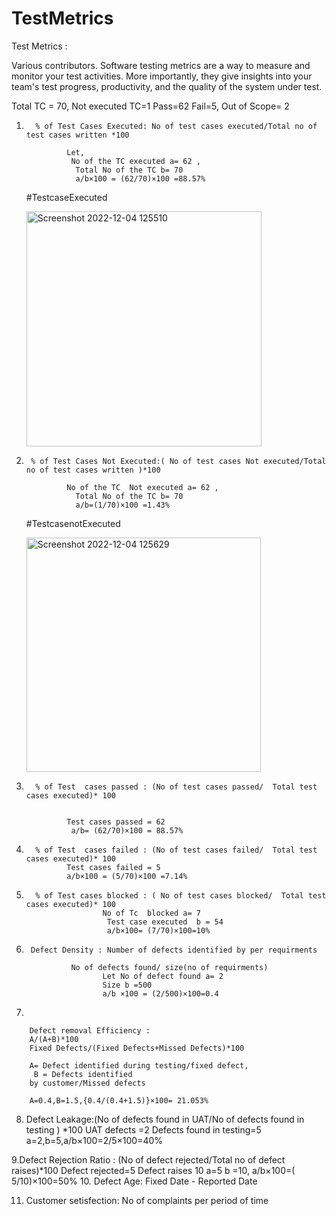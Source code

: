 # TestMetrics
Test Metrics :


Various contributors. Software testing metrics are a way to measure and monitor your test activities. More importantly, they give insights into your team's test progress, productivity, and the quality of the system under test.


Total TC = 70, Not executed TC=1
Pass=62
Fail=5, Out of Scope= 2

1.       % of Test Cases Executed: No of test cases executed/Total no of test cases written *100

                Let,
                 No of the TC executed a= 62 ,
                  Total No of the TC b= 70
                  a/b×100 = (62/70)×100 =88.57%
                  
    #TestcaseExecuted
    
    <img width="376" alt="Screenshot 2022-12-04 125510" src="https://user-images.githubusercontent.com/32101980/205480444-bda6a42d-dfa4-4e3f-9a01-46d4fabfb8ab.png">





2.      % of Test Cases Not Executed:( No of test cases Not executed/Total no of test cases written )*100
               
                No of the TC  Not executed a= 62 ,
                  Total No of the TC b= 70
                  a/b=(1/70)×100 =1.43%
                  
      #TestcasenotExecuted
      
      <img width="375" alt="Screenshot 2022-12-04 125629" src="https://user-images.githubusercontent.com/32101980/205480477-a5f6bbc9-3735-4a53-baa7-18ec24efca0f.png">

3.       % of Test  cases passed : (No of test cases passed/  Total test cases executed)* 100
              
              
                Test cases passed = 62
                 a/b= (62/70)×100 = 88.57%


4.       % of Test  cases failed : (No of test cases failed/  Total test cases executed)* 100
                Test cases failed = 5
                a/b×100 = (5/70)×100 =7.14%

                
5.       % of Test cases blocked : ( No of test cases blocked/  Total test cases executed)* 100
                        No of Tc  blocked a= 7
                         Test case executed  b = 54
                         a/b×100= (7/70)×100=10%

6.      Defect Density : Number of defects identified by per requirments

                 No of defects found/ size(no of requirments)
                        Let No of defect found a= 2 
                        Size b =500
                        a/b ×100 = (2/500)×100=0.4
7.    

        Defect removal Efficiency :
        A/(A+B)*100
        Fixed Defects/(Fixed Defects+Missed Defects)*100

        A= Defect identified during testing/fixed defect,
         B = Defects identified
        by customer/Missed defects

        A=0.4,B=1.5,{0.4/(0.4+1.5)}×100= 21.053%

8. Defect Leakage:(No of defects found in UAT/No of defects found in testing
 ) *100
        UAT defects =2
        Defects found in testing=5
         a=2,b=5,a/b×100=2/5×100=40%


9.Defect Rejection Ratio : (No of defect rejected/Total no of defect raises)*100
        Defect rejected=5
        Defect raises 10
        a=5 b =10, a/b×100=( 5/10)×100=50%
10. Defect Age: Fixed Date - Reported Date

11. Customer setisfection: No of complaints per period of time
